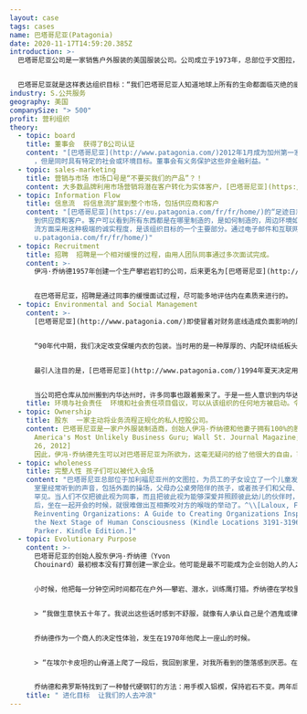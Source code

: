 ```yaml
---
layout: case
tags: cases
name: 巴塔哥尼亚(Patagonia)
date: 2020-11-17T14:59:20.385Z
introduction: >-
  巴塔哥尼亚公司是一家销售户外服装的美国服装公司。公司成立于1973年，总部位于文图拉，加利福尼亚。公司徽标是菲茨罗伊山的轮廓，智利和阿根廷的边界巴塔哥尼亚地区的山脉。


  巴塔哥尼亚就是这样表达组织目标：“我们巴塔哥尼亚人知道地球上所有的生命都面临灭绝的威胁。我们的目标是利用我们所有的资源去做一些挽救努力：我们的公司，我们的投资，我们的声音和我们的想象力。
industry: S.公共服务
geography: 美国
companySize: "> 500"
profit: 营利组织
theory:
  - topic: board
    title: 董事会  获得了B公司认证
    content: "[巴塔哥尼亚](http://www.patagonia.com/)2012年1月成为加州第一家获得认证的B公司。B公司是一种以营利为目的\
      ，但是同时具有特定的社会或环境目标。董事会有义务保护这些非金融利益。"
  - topic: sales-marketing
    title: 营销与市场 市场口号是“不要买我们的产品”？！
    content: 大多数品牌利用市场营销将潜在客户转化为实体客户，[巴塔哥尼亚](https://eu.patagonia.com/fr/fr/home/)则努力把顾客变成行星保护运动的积极分子。巴塔哥尼亚以刊登整版广告“别买这件夹克”而闻名。这些广告是巴塔哥尼亚“纽带伙伴关系”的一部分。巴塔哥尼亚认为，我们许多发达国家的人，衣橱里都有足够的衣服让我们一辈子保暖。然而，我们还是不断购买新衣服，这些衣服的生产对环境有害，最终会称为垃圾被填埋。纽带伙伴关系活动，倡导减少（制造耐用的衣服）、修复（巴塔哥尼亚为客户修复衣服）、再利用（公司在易趣或商店的旧衣服区转售客户的旧衣服）和回收（顾客可以把旧衣服退回巴塔哥尼亚，他们负责回收）。这一举措是否会在短期内损害巴塔哥尼亚的增长？是的。每一件经过修理和重复使用的夹克衫都会导致少买一件。这是否会通过提高客户忠诚度而增加长期增长？也许。但巴塔哥尼亚的决定并不是根据预测和财务状况驱动的。这家公司选择了组织目标所要求的做法。有关巴塔哥尼亚营销方法的更多信息，请参见[目标驱动的营销：巴塔哥尼亚如何通过讲故事将消费者转变为环保积极分子](https://www.fastcompany.com/3038557/the-purpose-driven-marketer-how-patagonia-uses-storything-to-turn-consum)。
  - topic: Information Flow
    title: 信息流  将信息流扩展到整个市场，包括供应商和客户
    content: "[巴塔哥尼亚](https://eu.patagonia.com/fr/fr/home/)的“足迹日志”超越了组织的界限。信息透明度已扩大\
      到供应商和客户。客户可以看到所有东西都是在哪里制造的，是如何制造的，周边环境如何，运输和用水对整体碳足迹的影响如何。在与外界打交道时，在信息和信息\
      流方面采用这种极端的诚实程度，是该组织目标的一个主要部分。通过电子邮件和互联网与供应商和客户进行信息交流，以促进持续改进。[](https://e\
      u.patagonia.com/fr/fr/home/)"
  - topic: Recruitment
    title: 招聘  招聘是一个相对缓慢的过程，由用人团队同事通过多次面试完成。
    content: >-
      伊冯·乔纳德1957年创建一个生产攀岩岩钉的公司，后来更名为[巴塔哥尼亚](http://www.patagonia.com/)。这家总部位于加州的公司已经成长为一家领先的户外服装制造商，致力于对地球环境产生积极的影响。


      在巴塔哥尼亚，招聘是通过同事的缓慢面试过程，尽可能多地评估内在素质来进行的。
  - topic: Environmental and Social Management
    content: >-
      [巴塔哥尼亚](http://www.patagonia.com/)即使冒着对财务底线造成负面影响的风险，也要减少组织的环境足迹。巴塔哥尼亚的创始人伊冯·乔纳德举了一个例子：


      “90年代中期，我们决定改变保暖内衣的包装。当时用的是一种厚厚的、内配环绕纸板头的沉重的拉链塑料袋。。。我们决定对于较重的户外探险内衣取消包装，像普通衣服一样挂起来买。。。对于用较轻材料制成的内衣，也只是把它们卷起来，在它们周围束一条橡皮筋。有人警告我们要做好减价30%的准备。。。我们正在与其他公司竞争…他们的包装极具竞争力。。。不管怎样，我们这样做是因为感到应该如此。第一年，这种做法避免了12吨运往世界各地的包装材料。。。被丢进垃圾填埋场。。。这为公司节省了15万美元的不必要包装费。。。并使我们的保暖内衣销售量增加了25%。因为它们不被藏在一个包裹里，而是像普通的衣服一样展示，人们可以感觉到其材料并欣赏其质地。由于内衣和其他衣服一样陈列，我们被迫改进，让我们的内衣看起来像普通衣服，以至于现在大多数卡皮琳内衣上衣，都可以作为普通衬衫穿，无意中实现了我们制作多功能衣服的目标。”


      最引人注目的是，[巴塔哥尼亚](http://www.patagonia.com/)1994年夏天决定用有机棉花取代所有传统种植的棉花。。。原材料成本提高了三倍，棉花生产线从91个款式减少到66个款式。这是一个很大的风险。但巴塔哥尼亚觉得别无选择。。。仅占世界农田3%的棉田占全球农药使用量的10%，杀虫剂使用量的25%。与所有人的预测相反，巴塔哥尼亚的有机棉花项目的最终结果证明，这个决策在经济上也是有益的。更重要的是，这个举措说服了业内其他公司竞相效仿。


      当公司把仓库从加州搬到内华达州时，许多同事也跟着搬来了。于是一些人意识到内华达州有很多荒野和联邦土地，但很少有得到荒野保护。4名员工主动出击。他们得到了公司领导以礼堂和设施的形式提供的支持。他们建立了一个广泛的联盟，去华盛顿游说。因此，120万英亩的荒野得到了保护。^\[Source: Laloux, Frederic. Reinventing Organizations. Nelson Parker (2014), pages 160-172]
    title: 环境与社会责任  环境和社会责任项目倡议，可以从该组织的任何地方被启动。令人惊讶的是，他们发现围绕组织的价值观行事，并不会损害财务业绩——事实上，恰反而有益于财务增长。
  - topic: Ownership
    title: 股东  一家主动将业务流程正规化的私人控股公司。
    content: 巴塔哥尼亚是一家户外服装制造商，创始人伊冯·乔纳德和他妻子拥有100%的股份。^\[Patagonia's Founder Is
      America's Most Unlikely Business Guru; Wall St. Journal Magazine; April
      26, 2012]
      因此，伊冯·乔纳德先生可以对巴塔哥尼亚为所欲为，这毫无疑问的给了他很大的自由，可以引导公司进入蔚蓝组织模式。不过，有趣的是，巴塔哥尼亚在获得福利公司地位认证方面遇到了麻烦。这可能是因为乔纳德希望给公司一些保护，使其免受未来潜在所有者的侵害，也可能是为了做出象征性姿态（榜样）。巴塔哥尼亚后来更进一步，在2012年初成为第一家获得“B公司认证”的加州公司（虽然经常被混淆，“福利公司”和“B公司”并不相同）。B公司认证是一种私人认证，由B实验室（一家全球非营利组织）颁发给一些“经验证全面符合社会和环境责任、公共透明度和法律责任”标准的公司。^\[<https://www.bcorporation.net/what-are-b-corps/about-b-lab>]
  - topic: wholeness
    title: 完整人性 孩子们可以被代入会场
    content: "巴塔哥尼亚总部位于加利福尼亚州的文图拉，为员工的子女设立了一个儿童发展中心，接纳从几个月到幼儿园年龄的儿童。孩子们的笑声和叽叽喳喳声是办公\
      室里经常听到的声音，包括外面的操场，父母办公桌旁陪伴的孩子，或者孩子们和父母、同事一起在自助餐厅吃午饭之处。在会议上看到一位母亲在照顾她的孩子并不\
      罕见。当人们不仅把彼此视为同事，而且把彼此视为能够深爱并照顾彼此幼儿的伙伴时，人际关系会发生微妙而深刻的变化。当同事们刚刚在午餐时间和一个婴儿玩耍\
      后，坐在一起开会的时候，就很难做出互相撕咬对方的喉咙的举动了。^\\[Laloux, Frederic (2014-02-09).
      Reinventing Organizations: A Guide to Creating Organizations Inspired by
      the Next Stage of Human Consciousness (Kindle Locations 3191-3196). Nelson
      Parker. Kindle Edition.]"
  - topic: Evolutionary Purpose
    content: >-
      巴塔哥尼亚的创始人股东伊冯·乔纳德（Yvon
      Chouinard）最初根本没有打算创建一家企业。他可能是最不可能成为企业创始人的人之一，但他偶然发现了一个目标，让他成为了一家拥有1350名员工、价值5.4亿美元公司的所有者。


      小时候，他把每一分钟空闲时间都花在户外——攀岩、潜水，训练鹰打猎。乔纳德在学校里很不适应，他记得教室对自己来说主要是“一个练习屏住呼吸的机会，这样在周末我就可以自由地潜水更深，在马里布海岸钓到丰富的鲍鱼和龙虾。”离开学校后，他没有收入，住在海滩或山附近的棚屋里，在货运列车上跳跃，追逐下一次攀登或潜水。1957年，他从一个垃圾场买了一个用过的炼碳烧锻造厂，并自学锻造自己的攀岩岩钉。当几个朋友请他为他们制作岩钉时，他发现这是一种维持简单生活的方法。多年来，他会在冬天的几个月里制造岩钉，挣的钱只够4月到7月在约塞米蒂的攀岩墙壁上消耗，把夏天奉献给怀俄明州的山区，然后在秋天回到约塞米蒂，直到11月下雪。他不会被任何人看作是商人，尤其是他自己。现在，作为一家价值数百万美元公司的老板，他已经变成了一位商人，但他并没有忘记这个行业的光明和阴影：


      > “我做生意快五十年了。我说出这些话时感到不舒服，就像有人承认自己是个酒鬼或律师一样。我从来都不尊重商人这个职业。企业是大部分环境破坏的主谋，是大自然的敌人，破坏局部文化，剥削穷人供养富人，用工厂的污水污染地球。然而，商业可以生产食物、治疗疾病、控制人口、雇佣人员，并普遍的丰富我们的生活。商业也可以做这些好事，在不失去灵魂的情况下盈利。”^\[Yvon Chouinard, Let My People Go Surfing, p. 3.]


      乔纳德作为一个商人的决定性体验，发生在1970年他爬上一座山的时候。


      > “在埃尔卡皮坦的山脊道上爬了一段后，我回到家里，对我所看到的堕落感到厌恶。在同一易碎裂缝中放置和拆除硬钢钉时，那种反复锤击使岩石严重受损。弗罗斯特（他在锻造厂的朋友和合伙人）和我当时决定，我们将逐步淘汰岩钉业务。……岩钉虽然是我们生意的支柱，但我们正在摧毁自己所热爱的岩石。”^\[Yvon Chouinard, Let My People Go Surfing, p. 31.]


      乔纳德和弗罗斯特找到了一种替代硬钢钉的方法：用手楔入铝楔，保持岩石不变。两年后，乔纳德编辑了他的第一份产品目录，几个月内，就结束了钢岩钉业务；铝楔的销售速度超过了生产速度。乔纳德偶然发现了攀岩世界的新需要，他找到了一种方法，让自己和其他人喜欢的活动不造成环境破坏。.^\[Laloux, Frederic (2014-02-09). Reinventing Organizations: A Guide to Creating Organizations Inspired by the Next Stage of Human Consciousness (Kindle Locations 4267-4295). Nelson Parker. Kindle Edition]
    title: " 进化目标  让我们的人去冲浪"
---
```

